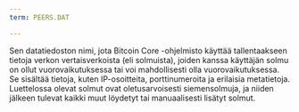 ```yaml
---
term: PEERS.DAT

---
```

Sen datatiedoston nimi, jota Bitcoin Core -ohjelmisto käyttää tallentaakseen tietoja verkon vertaisverkoista (eli solmuista), joiden kanssa käyttäjän solmu on ollut vuorovaikutuksessa tai voi mahdollisesti olla vuorovaikutuksessa. Se sisältää tietoja, kuten IP-osoitteita, porttinumeroita ja erilaisia metatietoja. Luettelossa olevat solmut ovat oletusarvoisesti siemensolmuja, ja niiden jälkeen tulevat kaikki muut löydetyt tai manuaalisesti lisätyt solmut. 